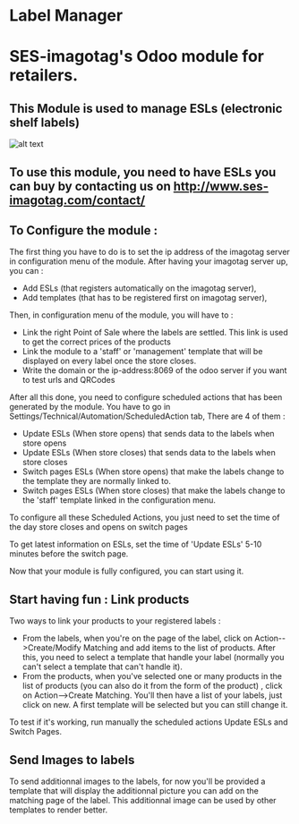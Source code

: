 # Label Manager
SES-imagotag's Odoo module for retailers.
====================================

This Module is used to manage ESLs (electronic shelf labels)
------------------------------------

![alt text](http://cdn-static.boursier.com/illustrations/photos/l_ses2.jpg)

To use this module, you need to have ESLs  you can buy by contacting us on http://www.ses-imagotag.com/contact/
-----------------------

To Configure the module :
------------------------
The first thing you have to do is to set the ip address of the imagotag server in configuration menu of the module.
After having your imagotag server up, you can :
- Add ESLs (that registers automatically on the imagotag server),
- Add templates (that has to be registered first on imagotag server),

Then, in configuration menu of the module, you will have to : 
- Link the right Point of Sale where the labels are settled. This link is used to get the correct prices of the products 
- Link the module to a 'staff' or 'management' template that will be displayed on every label once the store closes.
- Write the domain or the ip-address:8069 of the odoo server if you want to test urls and QRCodes

After all this done, you need to configure scheduled actions that has been generated by the module.
You have to go in Settings/Technical/Automation/ScheduledAction tab, There are 4 of them :
- Update ESLs (When store opens) that sends data to the labels when store opens
- Update ESLs (When store closes) that sends data to the labels when store closes
- Switch pages ESLs (When store opens) that make the labels change to the template they are normally linked to.
- Switch pages ESLs (When store closes) that make the labels change to the 'staff' template linked in the configuration menu.

To configure all these Scheduled Actions, you just need to set the time of the day store closes and opens on switch pages

To get latest information on ESLs, set the time of 'Update ESLs' 5-10 minutes before the switch page.


Now that your module is fully configured, you can start using it.

Start having fun : Link products
-----------------------
Two ways to link your products to your registered labels :
- From the labels, when you're on the page of the label, click on Action-->Create/Modify Matching and add items to the list of products.
  After this, you need to select a template that handle your label (normally you can't select a template that can't handle it).
- From the products, when you've selected one or many products in the list of products (you can also do it from the form of the product)
  , click on Action-->Create Matching. You'll then have a list of your labels, just click on new. A first template will be selected 
  but you can still change it.
  
To test if it's working, run manually the scheduled actions Update ESLs and Switch Pages.

Send Images to labels
---------------------

To send additionnal images to the labels, for now you'll be provided a template that will display the additionnal picture you can add 
on the matching page of the label.
This additionnal image can be used by other templates to render better.
